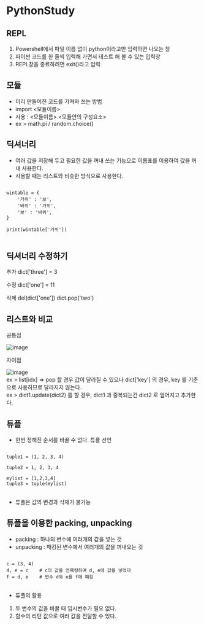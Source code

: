 # PythonStudy

## REPL
1) Powershell에서 파일 이름 없이 python이라고만 입력하면 나오는 창
2) 파이썬 코드를 한 줄씩 입력해 가면서 테스트 해 볼 수 있는 입력창
3) REPL창을 종료하려면 exit()라고 입력

## 모듈
- 미리 만들어진 코드를 가져와 쓰는 방법
- import <모듈이름>
- 사용 : <모듈이름>.<모듈안의 구성요소>
- ex > math.pi / random.choice()

## 딕셔너리
- 여러 값을 저장해 두고 필요한 값을 꺼내 쓰는 기능으로 이름표를 이용하여 값을 꺼내 사용한다.
- 사용할 때는 리스트와 비슷한 방식으로 사용한다.
<pre>
<code>
wintable = {
    '가위' : '보',
    '바위' : '가위',
    '보' : '바위',
}

print(wintable['가위'])
</code>
</pre>

## 딕셔너리 수정하기
추가
dict['three'] = 3

수정
dict['one'] = 11

삭제
del(dict['one'])
dict.pop('two')

## 리스트와 비교
공통점<br/>

![image](https://user-images.githubusercontent.com/44639709/111310732-c3a21200-86a0-11eb-9040-34959b61a24d.png)

차이점<br/>

![image](https://user-images.githubusercontent.com/44639709/111310798-d3215b00-86a0-11eb-980a-bd4b999e97c8.png)
<br/>
ex > list[idx] => pop 할 경우 값이 달라질 수 있으나 dict['key'] 의 경우, key 를 기준으로 사용하므로 달라지지 않는다.<br/>
ex > dict1.update(dict2) 를 할 경우, dict1 과 중복되는건 dict2 로 엎어지고 추가한다.

## 튜플
- 한번 정해진 순서를 바꿀 수 없다.
튜플 선언

<pre>
<code>
tuple1 = (1, 2, 3, 4)

tuple2 = 1, 2, 3, 4

mylist = [1,2,3,4]
tuple3 = tuple(mylist)
</code>
</pre>

- 튜플은 값의 변경과 삭제가 불가능

## 튜플을 이용한 packing, unpacking
- packing
: 하나의 변수에 여러개의 값을 넣는 것
- unpacking
: 패킹된 변수에서 여러개의 값을 꺼내오는 것
<pre>
<code>
c = (3, 4)
d, e = c    # c의 값을 언패킹하여 d, e에 값을 넣었다
f = d, e    # 변수 d와 e를 f에 패킹
</code>
</pre>

- 튜플의 활용
1) 두 변수의 값을 바꿀 때 임시변수가 필요 없다.
2) 함수의 리턴 값으로 여러 값을 전달할 수 있다.
